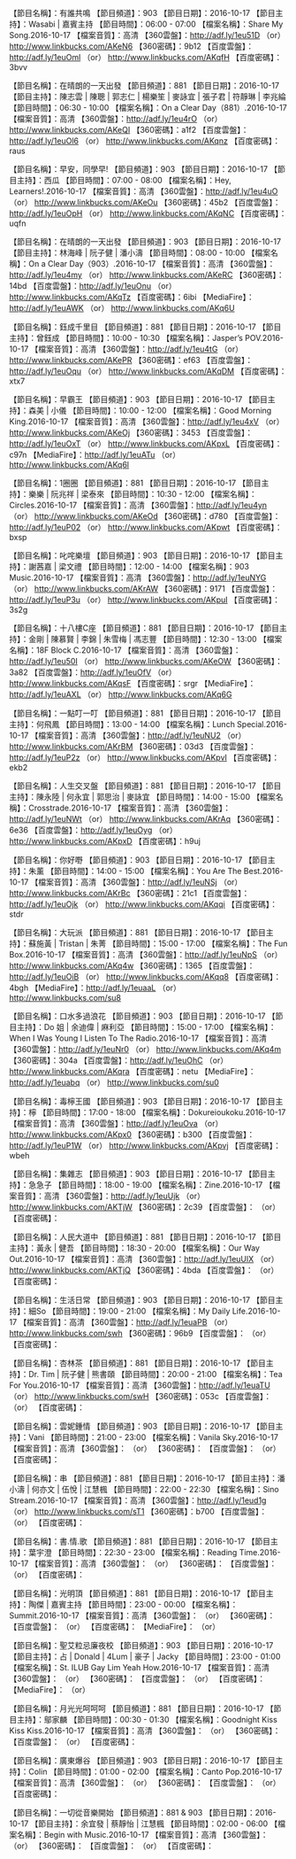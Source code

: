 【節目名稱】：有誰共鳴
【節目頻道】：903
【節目日期】：2016-10-17
【節目主持】：Wasabi | 嘉賓主持
【節目時間】：06:00 - 07:00 
【檔案名稱】：Share My Song.2016-10-17
【檔案音質】：高清
【360雲盤】：http://adf.ly/1eu51D （or） http://www.linkbucks.com/AKeN6
【360密碼】：9b12
【百度雲盤】：http://adf.ly/1euOml （or） http://www.linkbucks.com/AKqfH
【百度密碼】：3bvv

【節目名稱】：在晴朗的一天出發
【節目頻道】：881
【節目日期】：2016-10-17
【節目主持】：陳志雲 | 陳聰 | 郭志仁 | 楊樂笙 | 麥詠宜 | 張子君 | 符靜琳 | 李兆綸
【節目時間】：06:30 - 10:00
【檔案名稱】：On a Clear Day（881）.2016-10-17
【檔案音質】：高清
【360雲盤】：http://adf.ly/1eu4rO （or） http://www.linkbucks.com/AKeQI
【360密碼】：a1f2
【百度雲盤】：http://adf.ly/1euOl6 （or） http://www.linkbucks.com/AKqnz
【百度密碼】：raus

【節目名稱】：早安，同學早!
【節目頻道】：903
【節目日期】：2016-10-17
【節目主持】：西瓜
【節目時間】：07:00 - 08:00
【檔案名稱】：Hey, Learners!.2016-10-17
【檔案音質】：高清
【360雲盤】：http://adf.ly/1eu4uO （or） http://www.linkbucks.com/AKeOu
【360密碼】：45b2
【百度雲盤】：http://adf.ly/1euOpH （or） http://www.linkbucks.com/AKqNC
【百度密碼】：uqfn

【節目名稱】：在晴朗的一天出發
【節目頻道】：903
【節目日期】：2016-10-17
【節目主持】：林海峰 | 阮子健 | 潘小濤
【節目時間】：08:00 - 10:00
【檔案名稱】：On a Clear Day（903）.2016-10-17
【檔案音質】：高清
【360雲盤】：http://adf.ly/1eu4my （or） http://www.linkbucks.com/AKeRC
【360密碼】：14bd
【百度雲盤】：http://adf.ly/1euOnu （or） http://www.linkbucks.com/AKqTz
【百度密碼】：6ibi
【MediaFire】：http://adf.ly/1euAWK （or） http://www.linkbucks.com/AKq6U

【節目名稱】：鈺成千里目
【節目頻道】：881
【節目日期】：2016-10-17
【節目主持】：曾鈺成
【節目時間】：10:00 - 10:30
【檔案名稱】：Jasper’s POV.2016-10-17
【檔案音質】：高清
【360雲盤】：http://adf.ly/1eu4tG （or） http://www.linkbucks.com/AKePR
【360密碼】：ef63
【百度雲盤】：http://adf.ly/1euOqu （or） http://www.linkbucks.com/AKqDM
【百度密碼】：xtx7

【節目名稱】：早霸王
【節目頻道】：903
【節目日期】：2016-10-17
【節目主持】：森美 | 小儀
【節目時間】：10:00 - 12:00
【檔案名稱】：Good Morning King.2016-10-17
【檔案音質】：高清
【360雲盤】：http://adf.ly/1eu4xV （or） http://www.linkbucks.com/AKeOj
【360密碼】：3453
【百度雲盤】：http://adf.ly/1euOxT （or） http://www.linkbucks.com/AKpxL
【百度密碼】：c97n
【MediaFire】：http://adf.ly/1euATu （or） http://www.linkbucks.com/AKq6l

【節目名稱】：1圈圈
【節目頻道】：881
【節目日期】：2016-10-17
【節目主持】：樂樂 | 阮兆祥 | 梁泰來
【節目時間】：10:30 - 12:00
【檔案名稱】：Circles.2016-10-17
【檔案音質】：高清
【360雲盤】：http://adf.ly/1eu4yn （or） http://www.linkbucks.com/AKeOd
【360密碼】：d780
【百度雲盤】：http://adf.ly/1euP02 （or） http://www.linkbucks.com/AKpwt
【百度密碼】：bxsp

【節目名稱】：叱咤樂壇
【節目頻道】：903
【節目日期】：2016-10-17
【節目主持】：謝茜嘉 | 梁文禮
【節目時間】：12:00 - 14:00
【檔案名稱】：903 Music.2016-10-17
【檔案音質】：高清
【360雲盤】：http://adf.ly/1euNYG （or） http://www.linkbucks.com/AKrAW
【360密碼】：9171
【百度雲盤】：http://adf.ly/1euP3u （or） http://www.linkbucks.com/AKpuI
【百度密碼】：3s2g

【節目名稱】：十八樓C座
【節目頻道】：881
【節目日期】：2016-10-17
【節目主持】：金剛 | 陳慕賢 | 李錦 | 朱雪梅 | 馮志豐
【節目時間】：12:30 - 13:00
【檔案名稱】：18F Block C.2016-10-17
【檔案音質】：高清
【360雲盤】：http://adf.ly/1eu50I （or） http://www.linkbucks.com/AKeOW
【360密碼】：3a82
【百度雲盤】：http://adf.ly/1euOfV （or） http://www.linkbucks.com/AKqsF
【百度密碼】：srgr
【MediaFire】：http://adf.ly/1euAXL （or） http://www.linkbucks.com/AKq6G

【節目名稱】：一點叮一叮
【節目頻道】：881
【節目日期】：2016-10-17
【節目主持】：何飛鳳
【節目時間】：13:00 - 14:00
【檔案名稱】：Lunch Special.2016-10-17
【檔案音質】：高清
【360雲盤】：http://adf.ly/1euNU2 （or） http://www.linkbucks.com/AKrBM
【360密碼】：03d3
【百度雲盤】：http://adf.ly/1euP2z （or） http://www.linkbucks.com/AKpvI
【百度密碼】：ekb2

【節目名稱】：人生交叉盤
【節目頻道】：881
【節目日期】：2016-10-17
【節目主持】：陳永陸 | 何永宜 | 郭思治 | 麥詠宜
【節目時間】：14:00 - 15:00
【檔案名稱】：Crosstrade.2016-10-17
【檔案音質】：高清
【360雲盤】：http://adf.ly/1euNWt （or） http://www.linkbucks.com/AKrAq
【360密碼】：6e36
【百度雲盤】：http://adf.ly/1euOyg （or） http://www.linkbucks.com/AKpxD
【百度密碼】：h9uj

【節目名稱】：你好嘢
【節目頻道】：903
【節目日期】：2016-10-17
【節目主持】：朱薰
【節目時間】：14:00 - 15:00
【檔案名稱】：You Are The Best.2016-10-17
【檔案音質】：高清
【360雲盤】：http://adf.ly/1euNSj （or） http://www.linkbucks.com/AKrBc
【360密碼】：21c1
【百度雲盤】：http://adf.ly/1euOjk （or） http://www.linkbucks.com/AKqqi
【百度密碼】：stdr

【節目名稱】：大玩派
【節目頻道】：881
【節目日期】：2016-10-17
【節目主持】：蘇施黃 | Tristan | 朱菁
【節目時間】：15:00 - 17:00
【檔案名稱】：The Fun Box.2016-10-17
【檔案音質】：高清
【360雲盤】：http://adf.ly/1euNpS （or） http://www.linkbucks.com/AKq4w
【360密碼】：1365
【百度雲盤】：http://adf.ly/1euOiB （or） http://www.linkbucks.com/AKqq8
【百度密碼】：4bgh
【MediaFire】：http://adf.ly/1euaaL （or） http://www.linkbucks.com/su8

【節目名稱】：口水多過浪花
【節目頻道】：903
【節目日期】：2016-10-17
【節目主持】：Do 姐 | 余迪偉 | 麻利亞
【節目時間】：15:00 - 17:00
【檔案名稱】：When I Was Young I Listen To The Radio.2016-10-17
【檔案音質】：高清
【360雲盤】：http://adf.ly/1euNr0 （or） http://www.linkbucks.com/AKq4m
【360密碼】：304a
【百度雲盤】：http://adf.ly/1euOhC （or） http://www.linkbucks.com/AKqra
【百度密碼】：netu
【MediaFire】：http://adf.ly/1euabq （or） http://www.linkbucks.com/su0

【節目名稱】：毒檸王國
【節目頻道】：903
【節目日期】：2016-10-17
【節目主持】：檸
【節目時間】：17:00 - 18:00
【檔案名稱】：Dokureioukoku.2016-10-17
【檔案音質】：高清
【360雲盤】：http://adf.ly/1euOva （or） http://www.linkbucks.com/AKpx0
【360密碼】：b300
【百度雲盤】：http://adf.ly/1euP1W （or） http://www.linkbucks.com/AKpvj
【百度密碼】：wbeh

【節目名稱】：集雜志
【節目頻道】：903
【節目日期】：2016-10-17
【節目主持】：急急子
【節目時間】：18:00 - 19:00
【檔案名稱】：Zine.2016-10-17
【檔案音質】：高清
【360雲盤】：http://adf.ly/1euUjk （or） http://www.linkbucks.com/AKTjW
【360密碼】：2c39
【百度雲盤】： （or） 
【百度密碼】：

【節目名稱】：人民大道中
【節目頻道】：881
【節目日期】：2016-10-17
【節目主持】：黃永 | 健吾
【節目時間】：18:30 - 20:00
【檔案名稱】：Our Way Out.2016-10-17
【檔案音質】：高清
【360雲盤】：http://adf.ly/1euUlX （or） http://www.linkbucks.com/AKTjQ
【360密碼】：4bda
【百度雲盤】： （or） 
【百度密碼】：

【節目名稱】：生活日常
【節目頻道】：903
【節目日期】：2016-10-17
【節目主持】：細So
【節目時間】：19:00 - 21:00
【檔案名稱】：My Daily Life.2016-10-17
【檔案音質】：高清
【360雲盤】：http://adf.ly/1euaPB （or） http://www.linkbucks.com/swh
【360密碼】：96b9
【百度雲盤】： （or） 
【百度密碼】：

【節目名稱】：杏林茶
【節目頻道】：881
【節目日期】：2016-10-17
【節目主持】：Dr. Tim | 阮子健 | 熊書頤
【節目時間】：20:00 - 21:00
【檔案名稱】：Tea For You.2016-10-17
【檔案音質】：高清
【360雲盤】：http://adf.ly/1euaTU （or） http://www.linkbucks.com/swH
【360密碼】：053c
【百度雲盤】： （or） 
【百度密碼】：

【節目名稱】：雲妮鍾情
【節目頻道】：903
【節目日期】：2016-10-17
【節目主持】：Vani
【節目時間】：21:00 - 23:00
【檔案名稱】：Vanila Sky.2016-10-17
【檔案音質】：高清
【360雲盤】： （or） 
【360密碼】：
【百度雲盤】： （or） 
【百度密碼】：

【節目名稱】：串
【節目頻道】：881
【節目日期】：2016-10-17
【節目主持】：潘小濤 | 何亦文 | 伍悅 | 江慧楓
【節目時間】：22:00 - 22:30
【檔案名稱】：Sino Stream.2016-10-17
【檔案音質】：高清
【360雲盤】：http://adf.ly/1eud1g （or） http://www.linkbucks.com/sT1
【360密碼】：b700
【百度雲盤】： （or） 
【百度密碼】：

【節目名稱】：書.情.歌
【節目頻道】：881
【節目日期】：2016-10-17
【節目主持】：葉宇澄
【節目時間】：22:30 - 23:00
【檔案名稱】：Reading Time.2016-10-17
【檔案音質】：高清
【360雲盤】： （or） 
【360密碼】：
【百度雲盤】： （or） 
【百度密碼】：

【節目名稱】：光明頂
【節目頻道】：881
【節目日期】：2016-10-17
【節目主持】：陶傑 | 嘉賓主持
【節目時間】：23:00 - 00:00
【檔案名稱】：Summit.2016-10-17
【檔案音質】：高清
【360雲盤】： （or） 
【360密碼】：
【百度雲盤】： （or） 
【百度密碼】：
【MediaFire】： （or） 

【節目名稱】：聖艾粒忌廉夜校
【節目頻道】：903
【節目日期】：2016-10-17
【節目主持】：占 | Donald | 4Lum | 豪子 | Jacky
【節目時間】：23:00 - 01:00
【檔案名稱】：St. ILUB Gay Lim Yeah How.2016-10-17
【檔案音質】：高清
【360雲盤】： （or） 
【360密碼】：
【百度雲盤】： （or） 
【百度密碼】：
【MediaFire】： （or） 

【節目名稱】：月光光呵呵呵
【節目頻道】：881
【節目日期】：2016-10-17
【節目主持】：鄔家麟
【節目時間】：00:30 - 01:30
【檔案名稱】：Goodnight Kiss Kiss Kiss.2016-10-17
【檔案音質】：高清
【360雲盤】： （or） 
【360密碼】：
【百度雲盤】： （or） 
【百度密碼】：

【節目名稱】：廣東爆谷
【節目頻道】：903
【節目日期】：2016-10-17
【節目主持】：Colin
【節目時間】：01:00 - 02:00
【檔案名稱】：Canto Pop.2016-10-17
【檔案音質】：高清
【360雲盤】： （or） 
【360密碼】：
【百度雲盤】： （or） 
【百度密碼】：

【節目名稱】：一切從音樂開始
【節目頻道】：881 & 903
【節目日期】：2016-10-17
【節目主持】：余宜發 | 蔡靜怡 | 江慧楓
【節目時間】：02:00 - 06:00
【檔案名稱】：Begin with Music.2016-10-17
【檔案音質】：高清
【360雲盤】： （or） 
【360密碼】：
【百度雲盤】： （or） 
【百度密碼】：

